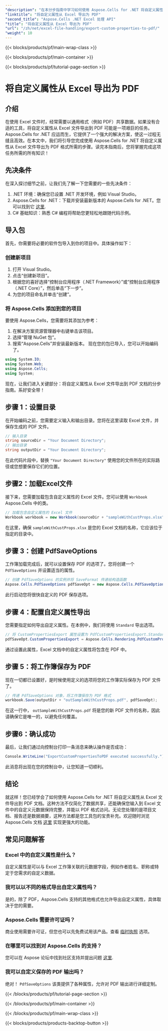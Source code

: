 ```yaml
---
"description": "在本分步指南中学习如何使用 Aspose.Cells for .NET 将自定义属性从 Excel 导出为 PDF。简化您的数据共享。"
"linktitle": "将自定义属性从 Excel 导出为 PDF"
"second_title": "Aspose.Cells .NET Excel 处理 API"
"title": "将自定义属性从 Excel 导出为 PDF"
"url": "/zh/net/excel-file-handling/export-custom-properties-to-pdf/"
"weight": 10
---
```


{{< blocks/products/pf/main-wrap-class >}}

{{< blocks/products/pf/main-container >}}

{{< blocks/products/pf/tutorial-page-section >}}

# 将自定义属性从 Excel 导出为 PDF

## 介绍
在使用 Excel 文件时，经常需要以通用格式（例如 PDF）共享数据。如果没有合适的工具，将自定义属性从 Excel 文件导出到 PDF 可能是一项艰巨的任务。Aspose.Cells for .NET 应运而生，它提供了一个强大的解决方案，使这一过程无缝且高效。在本文中，我们将引导您完成使用 Aspose.Cells for .NET 将自定义属性从 Excel 文件导出为 PDF 格式所需的步骤。读完本指南后，您将掌握完成这项任务所需的所有知识！
## 先决条件
在深入探讨细节之前，让我们先了解一下您需要的一些先决条件：
1. .NET 环境：确保您已设置 .NET 开发环境，例如 Visual Studio。
2. Aspose.Cells for .NET：下载并安装最新版本的 Aspose.Cells for .NET。您可以找到它 [这里](https://releases。aspose.com/cells/net/).
3. C# 基础知识：熟悉 C# 编程将帮助您更轻松地跟随代码示例。
## 导入包
首先，你需要将必要的软件包导入到你的项目中。具体操作如下：
### 创建新项目
1. 打开 Visual Studio。
2. 点击“创建新项目”。
3. 根据您的喜好选择“控制台应用程序（.NET Framework）”或“控制台应用程序（.NET Core）”，然后单击“下一步”。
4. 为您的项目命名并单击“创建”。
### 将 Aspose.Cells 添加到您的项目
要使用 Aspose.Cells，您需要将其添加为参考：
1. 在解决方案资源管理器中右键单击该项目。
2. 选择“管理 NuGet 包”。
3. 搜索“Aspose.Cells”并安装最新版本。
现在您的包已导入，您可以开始编码了。

```csharp
using System.IO;
using System.Web;
using Aspose.Cells;
using System;
```

现在，让我们进入关键部分：将自定义属性从 Excel 文件导出到 PDF 文档的分步指南。系好安全带！
## 步骤 1：设置目录
在开始编码之前，您需要定义输入和输出目录。您将在这里读取 Excel 文件，并保存生成的 PDF 文件。
```csharp
// 输入目录
string sourceDir = "Your Document Directory";
// 输出目录
string outputDir = "Your Document Directory";
```
在此代码片段中，替换 `"Your Document Directory"` 使用您的文件所在的实际路径或您想要保存它们的位置。
## 步骤2：加载Excel文件
接下来，您需要加载包含自定义属性的 Excel 文件。您可以使用 `Workbook` Aspose.Cells 中的类。
```csharp
// 加载包含自定义属性的 Excel 文件
Workbook workbook = new Workbook(sourceDir + "sampleWithCustProps.xlsx");
```
在这里，确保 `sampleWithCustProps.xlsx` 是您的 Excel 文档的名称，它应该位于指定的目录中。
## 步骤 3：创建 PdfSaveOptions
工作簿加载完成后，就可以设置保存 PDF 的选项了。您将创建一个 `PdfSaveOptions` 并设置适当的属性。
```csharp
// 创建 PdfSaveOptions 的实例并将 SaveFormat 传递给构造函数
Aspose.Cells.PdfSaveOptions pdfSaveOpt = new Aspose.Cells.PdfSaveOptions();
```
此行启动您将很快自定义的 PDF 保存选项。
## 步骤 4：配置自定义属性导出
您需要指定如何导出自定义属性。在本例中，我们将使用 `Standard` 导出选项。
```csharp
// 将 CustomPropertiesExport 属性设置为 PdfCustomPropertiesExport.Standard
pdfSaveOpt.CustomPropertiesExport = Aspose.Cells.Rendering.PdfCustomPropertiesExport.Standard;
```
通过设置此属性，Excel 文档中的自定义属性将包含在 PDF 中。
## 步骤 5：将工作簿保存为 PDF
现在一切都已设置好，是时候使用定义的选项将您的工作簿实际保存为 PDF 文件了。
```csharp
// 传递 PdfSaveOptions 对象，将工作簿保存为 PDF 格式
workbook.Save(outputDir + "outSampleWithCustProps.pdf", pdfSaveOpt);
```
在这一行中， `outSampleWithCustProps.pdf` 将是您的新 PDF 文件的名称，因此请确保它是唯一的，以避免任何覆盖。
## 步骤6：确认成功
最后，让我们通过向控制台打印一条消息来确认操作是否成功：
```csharp
Console.WriteLine("ExportCustomPropertiesToPDF executed successfully.");
```
此消息将出现在您的控制台中，让您知道一切顺利。
## 结论
就这样！您已经学会了如何使用 Aspose.Cells for .NET 将自定义属性从 Excel 文件导出到 PDF 文档。这种方法不仅简化了数据共享，还能确保您输入到 Excel 文件中的自定义元数据保持完整，并能以 PDF 格式访问。无论您处理的是项目文档、报告还是数据摘要，这种方法都是您工具包的宝贵补充。欢迎随时浏览 Aspose.Cells 文档 [这里](https://reference.aspose.com/cells/net/) 实现更强大的功能。
## 常见问题解答
### Excel 中的自定义属性是什么？
自定义属性是可以与 Excel 工作簿关联的元数据字段，例如作者姓名、职称或特定于您需求的自定义数据。
### 我可以以不同的格式导出自定义属性吗？
是的，除了 PDF，Aspose.Cells 支持的其他格式也允许导出自定义属性，具体取决于您的需要。
### Aspose.Cells 需要许可证吗？
商业使用需要许可证，但您也可以先免费试用该产品。查看 [临时执照](https://purchase.aspose.com/temporary-license/) 选项。
### 在哪里可以找到对 Aspose.Cells 的支持？
您可以在 Aspose 论坛中找到社区支持并提出问题 [这里](https://forum。aspose.com/c/cells/9).
### 我可以自定义保存的 PDF 输出吗？
绝对！ `PdfSaveOptions` 该类提供了各种属性，允许对 PDF 输出进行详细定制。

{{< /blocks/products/pf/tutorial-page-section >}}

{{< /blocks/products/pf/main-container >}}

{{< /blocks/products/pf/main-wrap-class >}}

{{< blocks/products/products-backtop-button >}}